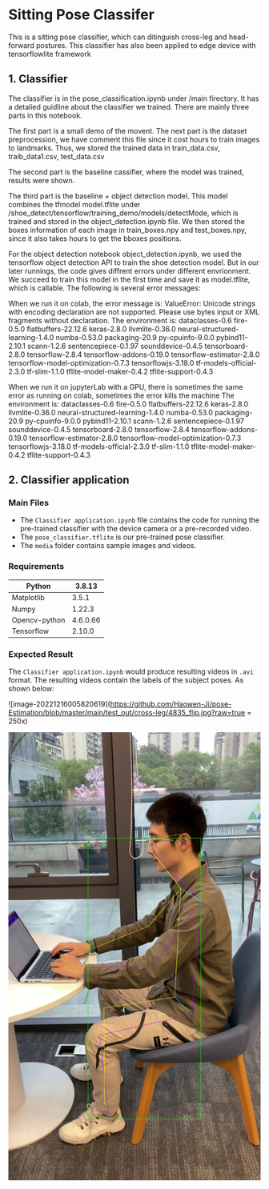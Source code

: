 # Sitting Pose Classifer

This is a sitting pose classifier, which can ditinguish cross-leg and head-forward postures. This classifier has also been applied to edge device with
tensorflowlite framework

## 1. Classifier

The classifier is in the pose_classification.ipynb under /main firectory. It has a detalied guidline about the classifier we trained. There are mainly three parts 
in this notebook. 

The first part is a small demo of the movent. The next part is the dataset preprocession, we have comment this file since it cost hours to train images
to landmarks. Thus, we stored the trained data in train_data.csv, traib_data1.csv, test_data.csv

The second part is the baseline cassifier, where the model was trained, results were shown.

The third part is the baseline + object detection model. This model combines the tfmodel model.tflite under /shoe_detect/tensorflow/training_demo/models/detectMode,
which is trained and stored in the object_detection.ipynb file. We then stored the boxes information of each image in train_boxes.npy and test_boxes.npy, since it also 
takes hours to get the bboxes positions.

For the object detection notebook object_detection.ipynb, we used the tensorflow object detection API to train the shoe detection model. But in our later runnings, the code gives diffrent errors under different envrionment. We succeed to train this model in the first time and save it as model.tflite, which is callable. The following is several error messages:

When we run it on colab, the error message is:
ValueError: Unicode strings with encoding declaration are not supported. Please use bytes input or XML fragments without declaration.
The environment is:
dataclasses-0.6 fire-0.5.0 flatbuffers-22.12.6 keras-2.8.0 llvmlite-0.36.0 neural-structured-learning-1.4.0 numba-0.53.0 packaging-20.9 py-cpuinfo-9.0.0 pybind11-2.10.1 scann-1.2.6 sentencepiece-0.1.97 sounddevice-0.4.5 tensorboard-2.8.0 tensorflow-2.8.4 tensorflow-addons-0.19.0 tensorflow-estimator-2.8.0 tensorflow-model-optimization-0.7.3 tensorflowjs-3.18.0 tf-models-official-2.3.0 tf-slim-1.1.0 tflite-model-maker-0.4.2 tflite-support-0.4.3

When we run it on jupyterLab with a GPU, there is sometimes the same error as running on colab, sometimes the error kills the machine
The environment is:
dataclasses-0.6 fire-0.5.0 flatbuffers-22.12.6 keras-2.8.0 llvmlite-0.36.0 neural-structured-learning-1.4.0 numba-0.53.0 packaging-20.9 py-cpuinfo-9.0.0 pybind11-2.10.1 scann-1.2.6 sentencepiece-0.1.97 sounddevice-0.4.5 tensorboard-2.8.0 tensorflow-2.8.4 tensorflow-addons-0.19.0 tensorflow-estimator-2.8.0 tensorflow-model-optimization-0.7.3 tensorflowjs-3.18.0 tf-models-official-2.3.0 tf-slim-1.1.0 tflite-model-maker-0.4.2 tflite-support-0.4.3

## 2. Classifier application 
    
### Main Files

- The `Classifier application.ipynb` file contains the code for running the pre-trained classifier with the device camera or a pre-recorded video.
- The `pose_classifier.tflite` is our pre-trained pose classifier.
- The `media` folder contains sample images and videos.

### Requirements

| Python        | 3.8.13   |
| ------------- | -------- |
| Matplotlib    | 3.5.1    |
| Numpy         | 1.22.3   |
| Opencv-python | 4.6.0.66 |
| Tensorflow    | 2.10.0   |

### Expected Result

The `Classifier application.ipynb` would produce resulting videos in `.avi` format. The resulting videos contain  the labels of the subject poses. As shown below:

![image-20221216005820619](https://github.com/Haowen-Ji/pose-Estimation/blob/master/main/test_out/cross-leg/4835_flip.jpg?raw=true = 250x)

![image-20221216005824629](https://github.com/Haowen-Ji/pose-Estimation/blob/master/main/test_out/normal/3083_flip.jpg?raw=true)
